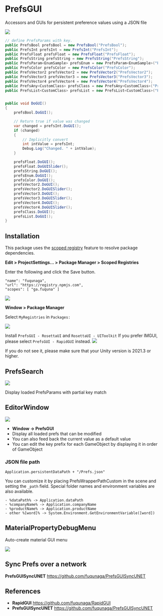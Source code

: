 # PrefsGUI
Accessors and GUIs for persistent preference values using a JSON file

![](Documentation~/PrefsGUI.gif)

```csharp
// define PrefsParams with key.
public PrefsBool prefsBool = new PrefsBool("PrefsBool");
public PrefsInt prefsInt = new PrefsInt("PrefsInt");
public PrefsFloat prefsFloat = new PrefsFloat("PrefsFloat");
public PrefsString prefsString = new PrefsString("PrefsString");
public PrefsParam<EnumSample> prefsEnum = new PrefsParam<EnumSample>("PrefsEnum");
public PrefsColor prefsColor = new PrefsColor("PrefsColor");
public PrefsVector2 prefsVector2 = new PrefsVector2("PrefsVector2");
public PrefsVector3 prefsVector3 = new PrefsVector3("PrefsVector3");
public PrefsVector4 prefsVector4 = new PrefsVector4("PrefsVector4");
public PrefsAny<CustomClass> prefsClass = new PrefsAny<CustomClass>("PrefsClass");
public PrefsList<CustomClass> prefsList = new PrefsList<CustomClass>("PrefsList");


public void DoGUI()
{
    prefsBool.DoGUI();

    // Return true if value was changed
    var changed = prefsInt.DoGUI();
    if (changed)
    {
        // Implicitly convert
        int intValue = prefsInt;
        Debug.Log("Changed. " + intValue);
    }

    prefsFloat.DoGUI();
    prefsFloat.DoGUISlider();
    prefsString.DoGUI();
    prefsEnum.DoGUI();
    prefsColor.DoGUI();
    prefsVector2.DoGUI();
    prefsVector2.DoGUISlider();
    prefsVector3.DoGUI();
    prefsVector3.DoGUISlider();
    prefsVector4.DoGUI();
    prefsVector4.DoGUISlider();
    prefsClass.DoGUI();
    prefsList.DoGUI();
}
```

## Installation

This package uses the [scoped registry] feature to resolve package dependencies. 

[scoped registry]: https://docs.unity3d.com/Manual/upm-scoped.html


**Edit > ProjectSettings... > Package Manager > Scoped Registries**

Enter the following and click the Save button.

```
"name": "fuqunaga",
"url": "https://registry.npmjs.com",
"scopes": [ "ga.fuquna" ]
```
![](Documentation~/2022-04-12-17-29-38.png)


**Window > Package Manager**

Select `MyRegistries` in `Packages:`

![](Documentation~/2022-04-12-17-40-26.png)

Install `PrefsGUI - RosettaUI` and `RosettaUI - UIToolkit`
If you prefer IMGUI, please select `PrefsGUI - RapidGUI` instead.
![](Documentation~/2022-04-21-17-00-54.png)

If you do not see it, please make sure that your Unity version is 2021.3 or higher.


## PrefsSearch

![](Documentation~/PrefsSearch.gif)

Display loaded PrefsParams with partial key match


## EditorWindow

![](Documentation~/PrefsGUIEditor.gif)
- **Window -> PrefsGUI**
- Display all loaded prefs that can be modified
- You can also feed back the current value as a default value
- You can edit the key prefix for each GameObject by displaying it in order of GameObject

### JSON file path
```
Application.persistentDataPath + "/Prefs.json"
```

You can customize it by placing PrefsWrapperPathCustom in the scene and setting the `_path` field.
Special folder names and environment variables are also available.
```
- %dataPath% -> Application.dataPath
- %companyName% -> Application.companyName
- %productName% -> Application.productName
- other %[word]% -> System.Environment.GetEnvironmentVariable([word])
```


## MaterialPropertyDebugMenu

Auto-create material GUI menu

![](Documentation~/MaterialPropertyDebugMenu.gif)


## Sync Prefs over a network

**PrefsGUISyncUNET**
https://github.com/fuqunaga/PrefsGUISyncUNET


## References

- **RapidGUI**
https://github.com/fuqunaga/RapidGUI
- **PrefsGUISyncUNET**
https://github.com/fuqunaga/PrefsGUISyncUNET
